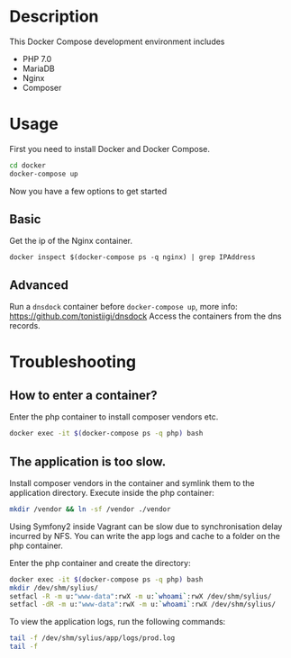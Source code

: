 # Description
This Docker Compose development environment includes

* PHP 7.0
* MariaDB
* Nginx 
* Composer

# Usage

First you need to install Docker and Docker Compose.

```bash
cd docker
docker-compose up
```

Now you have a few options to get started

## Basic

Get the ip of the Nginx container.

```
docker inspect $(docker-compose ps -q nginx) | grep IPAddress
```

## Advanced

Run a `dnsdock` container before `docker-compose up`, more info: https://github.com/tonistiigi/dnsdock
Access the containers from the dns records.

# Troubleshooting

## How to enter a container?

Enter the php container to install composer vendors etc.

```bash
docker exec -it $(docker-compose ps -q php) bash
```

## The application is too slow.

Install composer vendors in the container and symlink them to the application directory.
Execute inside the php container:

```bash
mkdir /vendor && ln -sf /vendor ./vendor
```

Using Symfony2 inside Vagrant can be slow due to synchronisation delay incurred by NFS.
You can write the app logs and cache to a folder on the php container.

Enter the php container and create the directory:

```bash
docker exec -it $(docker-compose ps -q php) bash
mkdir /dev/shm/sylius/
setfacl -R -m u:"www-data":rwX -m u:`whoami`:rwX /dev/shm/sylius/
setfacl -dR -m u:"www-data":rwX -m u:`whoami`:rwX /dev/shm/sylius/
```

To view the application logs, run the following commands:

```bash
tail -f /dev/shm/sylius/app/logs/prod.log
tail -f
```
